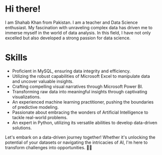 # Hi there! 

I am Shahab Khan from Pakistan. I am a teacher and Data Science enthusiast. My fascination with unraveling complex data has driven me to immerse myself in the world of data analysis. In this field, I have not only excelled but also developed a strong passion for data science.

# Skills

- Proficient in MySQL, ensuring data integrity and efficiency.
- Utilizing the robust capabilities of Microsoft Excel to manipulate data and uncover valuable insights.
- Crafting compelling visual narratives through Microsoft Power BI.
- Transforming raw data into meaningful insights through captivating visualizations.
- An experienced machine learning practitioner, pushing the boundaries of predictive modeling.
- Passionate about embracing the wonders of Artificial Intelligence to tackle real-world problems. 
- An expert in Python, utilizing its versatile abilities to develop data-driven solutions.

Let's embark on a data-driven journey together! Whether it's unlocking the potential of your datasets or navigating the intricacies of AI, I'm here to transform challenges into opportunities. 🚀✨
